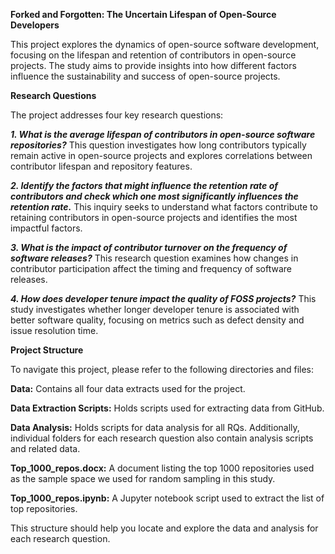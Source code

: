 **Forked and Forgotten: The Uncertain Lifespan of Open-Source Developers**

This project explores the dynamics of open-source software development, focusing on the lifespan and retention of contributors in open-source projects. The study aims to provide insights into how different factors influence the sustainability and success of open-source projects.

**Research Questions**

The project addresses four key research questions:

_**1. What is the average lifespan of contributors in open-source software repositories?**_
   This question investigates how long contributors typically remain active in open-source projects and explores correlations between contributor lifespan and repository features.

_**2. Identify the factors that might influence the retention rate of contributors and check which one most significantly influences the retention rate.**_
   This inquiry seeks to understand what factors contribute to retaining contributors in open-source projects and identifies the most impactful factors.

_**3. What is the impact of contributor turnover on the frequency of software releases?**_
   This research question examines how changes in contributor participation affect the timing and frequency of software releases.

_**4. How does developer tenure impact the quality of FOSS projects?**_
   This study investigates whether longer developer tenure is associated with better software quality, focusing on metrics such as defect density and issue resolution time.

**Project Structure**

To navigate this project, please refer to the following directories and files:

**Data:** Contains all four data extracts used for the project.

**Data Extraction Scripts:** Holds scripts used for extracting data from GitHub.

**Data Analysis:** Holds scripts for data analysis for all RQs.
Additionally, individual folders for each research question also contain analysis scripts and related data.

**Top_1000_repos.docx:** A document listing the top 1000 repositories used as the sample space we used for random sampling in this study.

**Top_1000_repos.ipynb:** A Jupyter notebook script used to extract the list of top repositories.

This structure should help you locate and explore the data and analysis for each research question.
